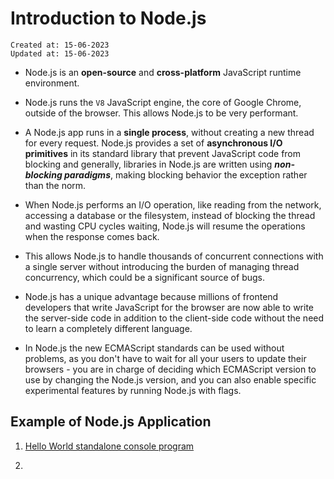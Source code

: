 # Introduction to Node.js

```
Created at: 15-06-2023
Updated at: 15-06-2023
```

- Node.js is an **open-source** and **cross-platform** JavaScript runtime environment.

- Node.js runs the `V8` JavaScript engine, the core of Google Chrome, outside of the browser. This allows Node.js to be very performant.

- A Node.js app runs in a **single process**, without creating a new thread for every request. Node.js provides a set of **asynchronous I/O primitives** in its standard library that prevent JavaScript code from blocking and generally, libraries in Node.js are written using **_non-blocking paradigms_**, making blocking behavior the exception rather than the norm.

- When Node.js performs an I/O operation, like reading from the network, accessing a database or the filesystem, instead of blocking the thread and wasting CPU cycles waiting, Node.js will resume the operations when the response comes back.

- This allows Node.js to handle thousands of concurrent connections with a single server without introducing the burden of managing thread concurrency, which could be a significant source of bugs.

- Node.js has a unique advantage because millions of frontend developers that write JavaScript for the browser are now able to write the server-side code in addition to the client-side code without the need to learn a completely different language.

- In Node.js the new ECMAScript standards can be used without problems, as you don't have to wait for all your users to update their browsers - you are in charge of deciding which ECMAScript version to use by changing the Node.js version, and you can also enable specific experimental features by running Node.js with flags.

## Example of Node.js Application

1. [Hello World standalone console program](https://github.com/project-startups/nodejs01HelloWorld)

2.
